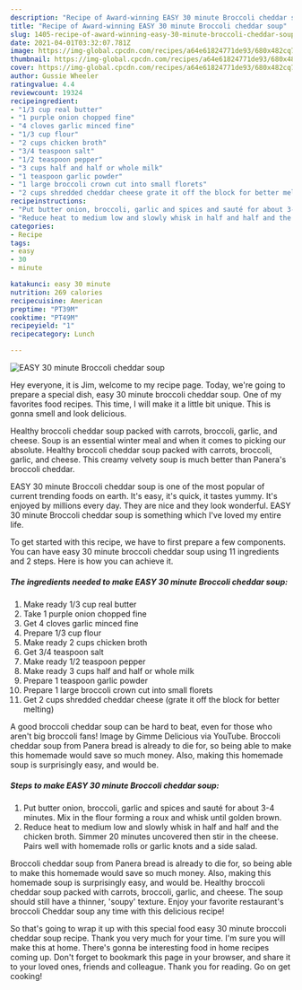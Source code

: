 ```yaml
---
description: "Recipe of Award-winning EASY 30 minute Broccoli cheddar soup"
title: "Recipe of Award-winning EASY 30 minute Broccoli cheddar soup"
slug: 1405-recipe-of-award-winning-easy-30-minute-broccoli-cheddar-soup
date: 2021-04-01T03:32:07.781Z
image: https://img-global.cpcdn.com/recipes/a64e61824771de93/680x482cq70/easy-30-minute-broccoli-cheddar-soup-recipe-main-photo.jpg
thumbnail: https://img-global.cpcdn.com/recipes/a64e61824771de93/680x482cq70/easy-30-minute-broccoli-cheddar-soup-recipe-main-photo.jpg
cover: https://img-global.cpcdn.com/recipes/a64e61824771de93/680x482cq70/easy-30-minute-broccoli-cheddar-soup-recipe-main-photo.jpg
author: Gussie Wheeler
ratingvalue: 4.4
reviewcount: 19324
recipeingredient:
- "1/3 cup real butter"
- "1 purple onion chopped fine"
- "4 cloves garlic minced fine"
- "1/3 cup flour"
- "2 cups chicken broth"
- "3/4 teaspoon salt"
- "1/2 teaspoon pepper"
- "3 cups half and half or whole milk"
- "1 teaspoon garlic powder"
- "1 large broccoli crown cut into small florets"
- "2 cups shredded cheddar cheese grate it off the block for better melting"
recipeinstructions:
- "Put butter onion, broccoli, garlic and spices and sauté for about 3-4 minutes. Mix in the flour forming a roux and whisk until golden brown."
- "Reduce heat to medium low and slowly whisk in half and half and the chicken broth. Simmer 20 minutes uncovered then stir in the cheese. Pairs well with homemade rolls or garlic knots and a side salad."
categories:
- Recipe
tags:
- easy
- 30
- minute

katakunci: easy 30 minute 
nutrition: 269 calories
recipecuisine: American
preptime: "PT39M"
cooktime: "PT49M"
recipeyield: "1"
recipecategory: Lunch

---
```



![EASY 30 minute Broccoli cheddar soup](https://img-global.cpcdn.com/recipes/a64e61824771de93/680x482cq70/easy-30-minute-broccoli-cheddar-soup-recipe-main-photo.jpg)

Hey everyone, it is Jim, welcome to my recipe page. Today, we're going to prepare a special dish, easy 30 minute broccoli cheddar soup. One of my favorites food recipes. This time, I will make it a little bit unique. This is gonna smell and look delicious.

Healthy broccoli cheddar soup packed with carrots, broccoli, garlic, and cheese. Soup is an essential winter meal and when it comes to picking our absolute. Healthy broccoli cheddar soup packed with carrots, broccoli, garlic, and cheese. This creamy velvety soup is much better than Panera&#39;s broccoli cheddar.

EASY 30 minute Broccoli cheddar soup is one of the most popular of current trending foods on earth. It's easy, it's quick, it tastes yummy. It's enjoyed by millions every day. They are nice and they look wonderful. EASY 30 minute Broccoli cheddar soup is something which I've loved my entire life.


To get started with this recipe, we have to first prepare a few components. You can have easy 30 minute broccoli cheddar soup using 11 ingredients and 2 steps. Here is how you can achieve it.

<!--inarticleads1-->

##### The ingredients needed to make EASY 30 minute Broccoli cheddar soup:

1. Make ready 1/3 cup real butter
1. Take 1 purple onion chopped fine
1. Get 4 cloves garlic minced fine
1. Prepare 1/3 cup flour
1. Make ready 2 cups chicken broth
1. Get 3/4 teaspoon salt
1. Make ready 1/2 teaspoon pepper
1. Make ready 3 cups half and half or whole milk
1. Prepare 1 teaspoon garlic powder
1. Prepare 1 large broccoli crown cut into small florets
1. Get 2 cups shredded cheddar cheese (grate it off the block for better melting)


A good broccoli cheddar soup can be hard to beat, even for those who aren&#39;t big broccoli fans! Image by Gimme Delicious via YouTube. Broccoli cheddar soup from Panera bread is already to die for, so being able to make this homemade would save so much money. Also, making this homemade soup is surprisingly easy, and would be. 

<!--inarticleads2-->

##### Steps to make EASY 30 minute Broccoli cheddar soup:

1. Put butter onion, broccoli, garlic and spices and sauté for about 3-4 minutes. Mix in the flour forming a roux and whisk until golden brown.
1. Reduce heat to medium low and slowly whisk in half and half and the chicken broth. Simmer 20 minutes uncovered then stir in the cheese. Pairs well with homemade rolls or garlic knots and a side salad.


Broccoli cheddar soup from Panera bread is already to die for, so being able to make this homemade would save so much money. Also, making this homemade soup is surprisingly easy, and would be. Healthy broccoli cheddar soup packed with carrots, broccoli, garlic, and cheese. The soup should still have a thinner, &#39;soupy&#39; texture. Enjoy your favorite restaurant&#39;s broccoli Cheddar soup any time with this delicious recipe! 

So that's going to wrap it up with this special food easy 30 minute broccoli cheddar soup recipe. Thank you very much for your time. I'm sure you will make this at home. There's gonna be interesting food in home recipes coming up. Don't forget to bookmark this page in your browser, and share it to your loved ones, friends and colleague. Thank you for reading. Go on get cooking!
